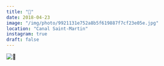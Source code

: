 ```yaml
---
title: "🔵"
date: 2018-04-23
image: "/img/photo/9921131e752a8b5f619887f7cf23e05e.jpg"
location: "Canal Saint-Martin"
instagram: true
draft: false
---
```


![🔵](/img/photo/9921131e752a8b5f619887f7cf23e05e.jpg)

